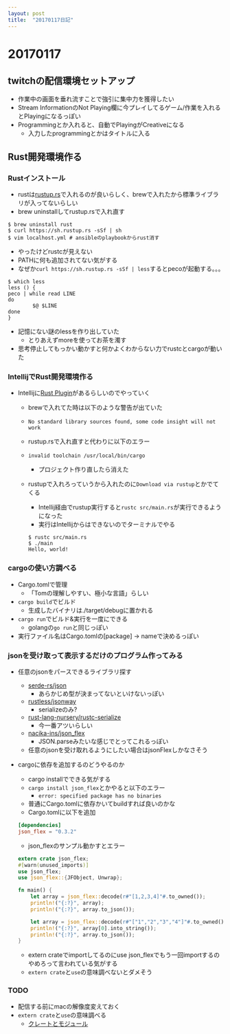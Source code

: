 ```yaml
---
layout: post
title:  "20170117日記"
---
```


# 20170117
## twitchの配信環境セットアップ

* 作業中の画面を垂れ流すことで強引に集中力を獲得したい
* Stream InformationのNot Playing欄に今プレイしてるゲーム/作業を入れるとPlayingになるっぽい
* Programmingとか入れると、自動でPlayingがCreativeになる
    * 入力したprogrammingとかはタイトルに入る

## Rust開発環境作る
### Rustインストール
* rustは[rustup.rs](https://rustup.rs)で入れるのが良いらしく、brewで入れたから標準ライブラリが入ってないらしい
* brew uninstallしてrustup.rsで入れ直す
    
```Shell
$ brew uninstall rust
$ curl https://sh.rustup.rs -sSf | sh
$ vim localhost.yml # ansibleのplaybookからrust消す
```
* やったけどrustcが見えない
* PATHに何も追加されてない気がする
* なぜか`curl https://sh.rustup.rs -sSf | less`するとpecoが起動する。。。

```Shell
$ which less
less () {
peco | while read LINE
do
        $@ $LINE
done
}
```
* 記憶にない謎のlessを作り出していた
    * とりあえずmoreを使ってお茶を濁す
* 思考停止してもっかい動かすと何かよくわからない力でrustcとcargoが動いた

### IntellijでRust開発環境作る
* Intellijに[Rust Plugin](https://intellij-rust.github.io/)があるらしいのでやっていく
    * brewで入れてた時は以下のような警告が出ていた
    * `No standard library sources found, some code insight will not work`
    * rustup.rsで入れ直すと代わりに以下のエラー
    * `invalid toolchain /usr/local/bin/cargo`
        * プロジェクト作り直したら消えた
    * rustupで入れろっていうから入れたのに`Download via rustup`とかでてくる
        * Intellij経由でrustup実行すると`rustc src/main.rs`が実行できるようになった
        * 実行はIntellijからはできないのでターミナルでやる
        
        ```
        $ rustc src/main.rs
        $ ./main
        Hello, world!
        ```

### cargoの使い方調べる
* Cargo.tomlで管理
    * 「Tomの理解しやすい、極小な言語」らしい
* `cargo build`でビルド
    * 生成したバイナリは./target/debugに置かれる
* `cargo run`でビルド&実行を一度にできる
    * golangの`go run`と同じっぽい
* 実行ファイル名はCargo.tomlの[package] -> nameで決めるっぽい

### jsonを受け取って表示するだけのプログラム作ってみる
* 任意のjsonをパースできるライブラリ探す
    * [serde-rs/json](https://github.com/serde-rs/json)
        * あらかじめ型が決まってないといけないっぽい
    * [rustless/jsonway](https://github.com/rustless/jsonway)
        * serializeのみ?
    * [rust-lang-nursery/rustc-serialize](https://github.com/rust-lang-nursery/rustc-serialize)
        * 今一番アツいらしい
    * [nacika-ins/json_flex](https://github.com/nacika-ins/json_flex)
        * JSON.parseみたいな感じでとってこれるっぽい
    * 任意のjsonを受け取れるようにしたい場合はjsonFlexしかなさそう
* cargoに依存を追加するのどうやるのか
    * cargo installでできる気がする
    * `cargo install json_flex`とかやると以下のエラー
        * `error: specified package has no binaries`
    * 普通にCargo.tomlに依存かいてbuildすれば良いのかな
    * Cargo.tomlに以下を追加
    
    ```toml
    [dependencies]
    json_flex = "0.3.2"
    ```
    
    * json_flexのサンプル動かすとエラー
    
    ```rust
    extern crate json_flex;
    #[warn(unused_imports)]
    use json_flex;
    use json_flex::{JFObject, Unwrap};

    fn main() {
        let array = json_flex::decode(r#"[1,2,3,4]"#.to_owned());
        println!("{:?}", array);
        println!("{:?}", array.to_json());

        let array = json_flex::decode(r#"["1","2","3","4"]"#.to_owned());
        println!("{:?}", array[0].into_string());
        println!("{:?}", array.to_json());
    }
    ```

    * extern crateでimportしてるのにuse json_flexでもう一回importするのやめろって言われている気がする
    * `extern crate`と`use`の意味調べないとダメそう

### TODO
* 配信する前にmacの解像度変えておく
* `extern crate`と`use`の意味調べる
    * [クレートとモジュール](https://rust-lang-ja.github.io/the-rust-programming-language-ja/1.6/book/crates-and-modules.html)
